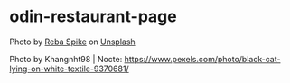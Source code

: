 # odin-restaurant-page

Photo by <a href="https://unsplash.com/@rebaspike?utm_source=unsplash&utm_medium=referral&utm_content=creditCopyText">Reba Spike</a> on <a href="https://unsplash.com/photos/xxIyFBpcDuk?utm_source=unsplash&utm_medium=referral&utm_content=creditCopyText">Unsplash</a>
  

Photo by Khangnht98 | Nocte: https://www.pexels.com/photo/black-cat-lying-on-white-textile-9370681/